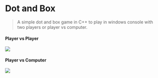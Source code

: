 # Dot and Box

> A simple dot and box game in C++ to play in windows console with two players or player vs computer.



#### Player vs Player

![](https://i.ibb.co/1Mnj9Tz/ezgif-com-gif-maker.gif)



#### Player vs Computer

![](https://i.ibb.co/ggtwsGf/ezgif-com-gif-maker-1.gif)
